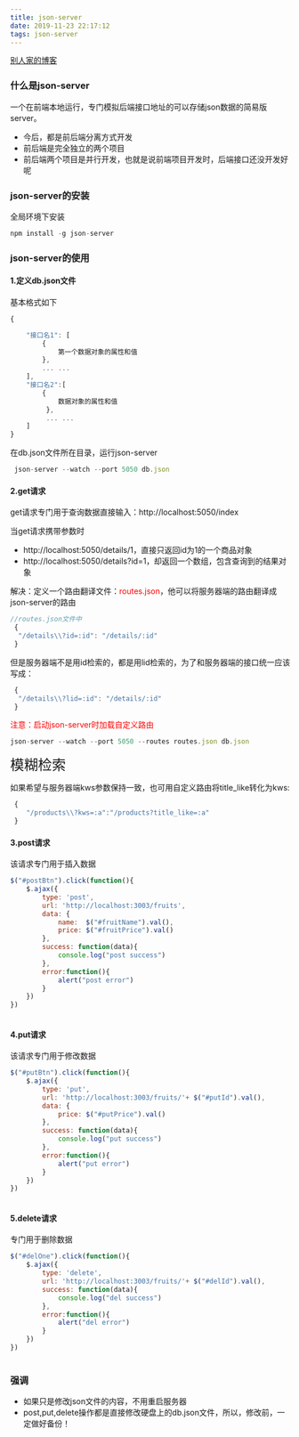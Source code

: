 ```yaml
---
title: json-server
date: 2019-11-23 22:17:12
tags: json-server
---
```

[别人家的博客](https://blog.csdn.net/lhjuejiang/article/details/81475993)
### 什么是json-server
一个在前端本地运行，专门模拟后端接口地址的可以存储json数据的简易版server。

- 今后，都是前后端分离方式开发
- 前后端是完全独立的两个项目
- 前后端两个项目是并行开发，也就是说前端项目开发时，后端接口还没开发好呢

### json-server的安装
全局环境下安装
```javascript
npm install -g json-server
```

### json-server的使用
#### 1.定义db.json文件
基本格式如下
```javascript
{

    "接口名1": [
        {
            第一个数据对象的属性和值
		},
        ... ...
    ],
    "接口名2":[
        {
            数据对象的属性和值
         },
         ... ...
    ]
}

```
在db.json文件所在目录，运行json-server
```javascript
 json-server --watch --port 5050 db.json
```

#### 2.get请求
get请求专门用于查询数据直接输入：http://localhost:5050/index

当get请求携带参数时

- http://localhost:5050/details/1，直接只返回id为1的一个商品对象
- http://localhost:5050/details?id=1，却返回一个数组，包含查询到的结果对象

解决：定义一个路由翻译文件：<span style="color:red">routes.json</span>，他可以将服务器端的路由翻译成json-server的路由
```javascript
//routes.json文件中
 {
  "/details\\?id=:id": "/details/:id"
 }
```
但是服务器端不是用id检索的，都是用lid检索的，为了和服务器端的接口统一应该写成：
```javascript
 {
  "/details\\?lid=:id": "/details/:id"
 }
```

<span style="color:red">注意：启动json-server时加载自定义路由</span>

```javascript
json-server --watch --port 5050 --routes routes.json db.json
```

<span style="font-size:25px">模糊检索</span>

如果希望与服务器端kws参数保持一致，也可用自定义路由将title_like转化为kws:
```javascript
 {
    "/products\\?kws=:a":"/products?title_like=:a"
 }
```
#### 3.post请求
该请求专门用于插入数据
```javascript
$("#postBtn").click(function(){
    $.ajax({
        type: 'post',
        url: 'http://localhost:3003/fruits',
        data: {
            name:  $("#fruitName").val(),
            price: $("#fruitPrice").val()
        },
        success: function(data){
            console.log("post success")
        },
        error:function(){
            alert("post error")
        }
    })
})
 
```

#### 4.put请求
该请求专门用于修改数据
```javascript
$("#putBtn").click(function(){
    $.ajax({
        type: 'put',
        url: 'http://localhost:3003/fruits/'+ $("#putId").val(),
        data: {
            price: $("#putPrice").val()
        },
        success: function(data){
            console.log("put success")
        },
        error:function(){
            alert("put error")
        }
    })
})
 
```

#### 5.delete请求
专门用于删除数据
```javascript
$("#delOne").click(function(){
    $.ajax({
        type: 'delete',
        url: 'http://localhost:3003/fruits/'+ $("#delId").val(),
        success: function(data){
            console.log("del success")
        },
        error:function(){
            alert("del error")
        }
    })
})
 
```

### 强调
- 如果只是修改json文件的内容，不用重启服务器
- post,put,delete操作都是直接修改硬盘上的db.json文件，所以，修改前，一定做好备份！


